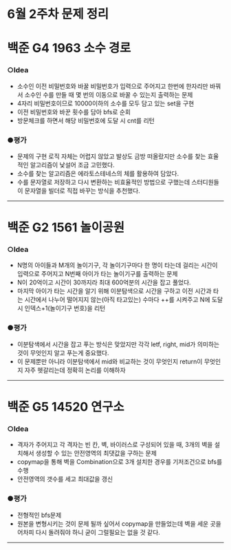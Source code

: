 # 6월 2주차 문제 정리

# 백준 G4 1963 소수 경로 

### ○Idea

- 소수인 이전 비밀번호와 바꿀 비밀번호가 입력으로 주어지고 한번에 한자리만 바꿔서 소수인 수를 만들 때 몇 번의 이동으로 바꿀 수 있는지 출력하는 문제
- 4자리 비밀번호이므로 10000이하의 소수를 모두 담고 있는 set을 구현
- 이전 비밀번호와 바꾼 횟수를 담아 bfs로 순회
- 방문체크를 하면서 해당 비밀번호에 도달 시 cnt를 리턴

### ●평가

- 문제의 구현 로직 자체는 어렵지 않았고 발상도 금방 떠올랐지만 소수를 찾는 효율적인 알고리즘이 낯설어 조금 고민했다.
- 소수를 찾는 알고리즘은 에라토스테네스의 체를 활용하여 담았다.
- 수를 문자열로 저장하고 다시 변환하는 비효율적인 방법으로 구했는데 스터디원들이 문자열을 빌더로 직접 바꾸는 방식을 추천했다.

------

# 백준 G2 1561 놀이공원

### ○Idea

- N명의 아이들과 M개의 놀이기구, 각 놀이기구마다 한 명이 타는데 걸리는 시간이 입력으로 주어지고 N번째 아이가 타는 놀이기구를 출력하는 문제
- N이 20억이고 시간이 30까지라 최대 600억분의 시간을 잡고 풀었다.
- 마지막 아이가 타는 시간을 알기 위해 이분탐색으로 시간을 구하고 이전 시간과 타는 시간에서 나누어 떨어지지 않는(아직 타고있는) 수마다 ++를 시켜주고 N에 도달 시 인덱스+1(놀이기구 번호)을 리턴

### ●평가

- 이분탐색에서 시간을 잡고 푸는 방식은 맞았지만 각각 letf, right, mid가 의미하는 것이 무엇인지 알고 푸는게 중요했다.
- 이 문제뿐만 아니라 이분탐색에서 mid와 비교하는 것이 무엇인지 return이 무엇인지 자주 헷갈리는데 정확히 논리를 이해하자

------

# 백준 G5 14520 연구소

### ○Idea

- 격자가 주어지고 각 격자는 빈 칸, 벽, 바이러스로 구성되어 있을 때, 3개의 벽을 설치해서 생성할 수 있는 안전영역의 최댓값을 구하는 문제
- copymap을 통해 벽을 Combination으로 3개 설치한 경우를 기저조건으로 bfs를 수행
- 안전영역의 갯수를 세고 최대값을 갱신

### ●평가

- 전형적인 bfs문제
- 원본을 변형시키는 것이 문제 될까 싶어서 copymap을 만들었는데 벽을 세운 곳을 어차피 다시 돌려줘야 하니 굳이 그럴필요는 없을 것 같다.
------
